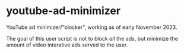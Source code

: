 # youtube-ad-minimizer
YouTube ad minimizer/"blocker", working as of early November 2023.

The goal of this user script is not to block *all* the ads, but minimize the amount of video interative ads served to the user.
